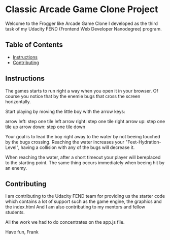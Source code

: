 # Classic Arcade Game Clone Project

Welcome to the Frogger like Arcade Game Clone I developed as  the third task of my Udacity FEND (Frontend Web Developer Nanodegree) program.

## Table of Contents

- [Instructions](#instructions)
- [Contributing](#contributing)

## Instructions

The games starts to run right a way when you open it in your browser. Of course you notice that by the enemie bugs that cross the screen horizontally.

Start playing by moving the little boy with the arrow keys:

arrow left: step one tile left
arrow right: step one tile right
arrow up: step one tile up
arrow down: step one tile down

Your goal is to lead the boy right away to the water by not beeing touched by the bugs crossing. Reaching the water increases
your "Feet-Hydration-Level", having a collision with any of the
bugs will decrease it.

When reaching the water, after a short timeout your player will bereplaced to the starting point. 
The same thing occurs immediately when beeing hit by an enemy.


## Contributing

I am contributing to the Udacity FEND team for providing us the starter code which contains a lot of support such as the game engine, the graphics and the index.html
And I am also contributing to my mentors and fellow students.

All the work we had to do concentrates on the app.js file.

Have fun, Frank
